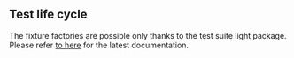 ## Test life cycle

The fixture factories are possible only thanks to the test suite light package. Please refer
[to here](https://github.com/vierge-noire/cakephp-test-suite-light) for the latest documentation.